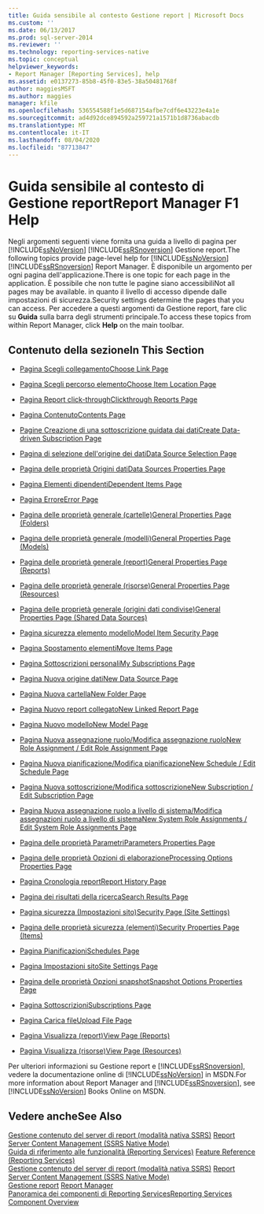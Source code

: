 ```yaml
---
title: Guida sensibile al contesto Gestione report | Microsoft Docs
ms.custom: ''
ms.date: 06/13/2017
ms.prod: sql-server-2014
ms.reviewer: ''
ms.technology: reporting-services-native
ms.topic: conceptual
helpviewer_keywords:
- Report Manager [Reporting Services], help
ms.assetid: e0137273-85b8-45f0-83e5-38a50481768f
author: maggiesMSFT
ms.author: maggies
manager: kfile
ms.openlocfilehash: 536554588f1e5d687154afbe7cdf6e43223e4a1e
ms.sourcegitcommit: ad4d92dce894592a259721a1571b1d8736abacdb
ms.translationtype: MT
ms.contentlocale: it-IT
ms.lasthandoff: 08/04/2020
ms.locfileid: "87713847"
---
```

# <a name="report-manager-f1-help"></a><span data-ttu-id="ccbab-102">Guida sensibile al contesto di Gestione report</span><span class="sxs-lookup"><span data-stu-id="ccbab-102">Report Manager F1 Help</span></span>
  <span data-ttu-id="ccbab-103">Negli argomenti seguenti viene fornita una guida a livello di pagina per [!INCLUDE[ssNoVersion](../includes/ssnoversion-md.md)] [!INCLUDE[ssRSnoversion](../includes/ssrsnoversion-md.md)] Gestione report.</span><span class="sxs-lookup"><span data-stu-id="ccbab-103">The following topics provide page-level help for [!INCLUDE[ssNoVersion](../includes/ssnoversion-md.md)] [!INCLUDE[ssRSnoversion](../includes/ssrsnoversion-md.md)] Report Manager.</span></span> <span data-ttu-id="ccbab-104">È disponibile un argomento per ogni pagina dell'applicazione.</span><span class="sxs-lookup"><span data-stu-id="ccbab-104">There is one topic for each page in the application.</span></span> <span data-ttu-id="ccbab-105">È possibile che non tutte le pagine siano accessibili</span><span class="sxs-lookup"><span data-stu-id="ccbab-105">Not all pages may be available.</span></span> <span data-ttu-id="ccbab-106">in quanto il livello di accesso dipende dalle impostazioni di sicurezza.</span><span class="sxs-lookup"><span data-stu-id="ccbab-106">Security settings determine the pages that you can access.</span></span> <span data-ttu-id="ccbab-107">Per accedere a questi argomenti da Gestione report, fare clic su **Guida** sulla barra degli strumenti principale.</span><span class="sxs-lookup"><span data-stu-id="ccbab-107">To access these topics from within Report Manager, click **Help** on the main toolbar.</span></span>  
  
## <a name="in-this-section"></a><span data-ttu-id="ccbab-108">Contenuto della sezione</span><span class="sxs-lookup"><span data-stu-id="ccbab-108">In This Section</span></span>  
  
-   [<span data-ttu-id="ccbab-109">Pagina Scegli collegamento</span><span class="sxs-lookup"><span data-stu-id="ccbab-109">Choose Link Page</span></span>](../../2014/reporting-services/choose-link-page-report-manager.md)  
  
-   [<span data-ttu-id="ccbab-110">Pagina Scegli percorso elemento</span><span class="sxs-lookup"><span data-stu-id="ccbab-110">Choose Item Location Page</span></span>](../../2014/reporting-services/choose-item-location-page-report-manager.md)  
  
-   [<span data-ttu-id="ccbab-111">Pagina Report click-through</span><span class="sxs-lookup"><span data-stu-id="ccbab-111">Clickthrough Reports Page</span></span>](../../2014/reporting-services/clickthrough-reports-page-report-manager.md)  
  
-   [<span data-ttu-id="ccbab-112">Pagina Contenuto</span><span class="sxs-lookup"><span data-stu-id="ccbab-112">Contents Page</span></span>](../../2014/reporting-services/contents-page-report-manager.md)  
  
-   [<span data-ttu-id="ccbab-113">Pagine Creazione di una sottoscrizione guidata dai dati</span><span class="sxs-lookup"><span data-stu-id="ccbab-113">Create Data-driven Subscription Page</span></span>](../../2014/reporting-services/create-data-driven-subscription-page-report-manager.md)  
  
-   [<span data-ttu-id="ccbab-114">Pagina di selezione dell'origine dei dati</span><span class="sxs-lookup"><span data-stu-id="ccbab-114">Data Source Selection Page</span></span>](../../2014/reporting-services/data-source-selection-page-report-manager.md)  
  
-   [<span data-ttu-id="ccbab-115">Pagina delle proprietà Origini dati</span><span class="sxs-lookup"><span data-stu-id="ccbab-115">Data Sources Properties Page</span></span>](../../2014/reporting-services/data-sources-properties-page-report-manager.md)  
  
-   [<span data-ttu-id="ccbab-116">Pagina Elementi dipendenti</span><span class="sxs-lookup"><span data-stu-id="ccbab-116">Dependent Items Page</span></span>](../../2014/reporting-services/dependent-items-page-report-manager.md)  
  
-   [<span data-ttu-id="ccbab-117">Pagina Errore</span><span class="sxs-lookup"><span data-stu-id="ccbab-117">Error Page</span></span>](../../2014/reporting-services/error-page-report-manager.md)  
  
-   [<span data-ttu-id="ccbab-118">Pagina delle proprietà generale (cartelle)</span><span class="sxs-lookup"><span data-stu-id="ccbab-118">General Properties Page (Folders)</span></span>](../../2014/reporting-services/general-properties-page-folders-report-manager.md)  
  
-   [<span data-ttu-id="ccbab-119">Pagina delle proprietà generale (modelli)</span><span class="sxs-lookup"><span data-stu-id="ccbab-119">General Properties Page (Models)</span></span>](../../2014/reporting-services/general-properties-page-models-report-manager.md)  
  
-   [<span data-ttu-id="ccbab-120">Pagina delle proprietà generale (report)</span><span class="sxs-lookup"><span data-stu-id="ccbab-120">General Properties Page (Reports)</span></span>](../../2014/reporting-services/general-properties-page-reports-report-manager.md)  
  
-   [<span data-ttu-id="ccbab-121">Pagina delle proprietà generale (risorse)</span><span class="sxs-lookup"><span data-stu-id="ccbab-121">General Properties Page (Resources)</span></span>](../../2014/reporting-services/general-properties-page-resources-report-manager.md)  
  
-   [<span data-ttu-id="ccbab-122">Pagina delle proprietà generale (origini dati condivise)</span><span class="sxs-lookup"><span data-stu-id="ccbab-122">General Properties Page (Shared Data Sources)</span></span>](../../2014/reporting-services/general-properties-page-shared-data-sources-report-manager.md)  
  
-   [<span data-ttu-id="ccbab-123">Pagina sicurezza elemento modello</span><span class="sxs-lookup"><span data-stu-id="ccbab-123">Model Item Security Page</span></span>](../../2014/reporting-services/model-item-security-page-report-manager.md)  
  
-   [<span data-ttu-id="ccbab-124">Pagina Spostamento elementi</span><span class="sxs-lookup"><span data-stu-id="ccbab-124">Move Items Page</span></span>](../../2014/reporting-services/move-items-page-report-manager.md)  
  
-   [<span data-ttu-id="ccbab-125">Pagina Sottoscrizioni personali</span><span class="sxs-lookup"><span data-stu-id="ccbab-125">My Subscriptions Page</span></span>](../../2014/reporting-services/my-subscriptions-page-report-manager.md)  
  
-   [<span data-ttu-id="ccbab-126">Pagina Nuova origine dati</span><span class="sxs-lookup"><span data-stu-id="ccbab-126">New Data Source Page</span></span>](../../2014/reporting-services/new-data-source-page-report-manager.md)  
  
-   [<span data-ttu-id="ccbab-127">Pagina Nuova cartella</span><span class="sxs-lookup"><span data-stu-id="ccbab-127">New Folder Page</span></span>](../../2014/reporting-services/new-folder-page-report-manager.md)  
  
-   [<span data-ttu-id="ccbab-128">Pagina Nuovo report collegato</span><span class="sxs-lookup"><span data-stu-id="ccbab-128">New Linked Report Page</span></span>](../../2014/reporting-services/new-linked-report-page-report-manager.md)  
  
-   [<span data-ttu-id="ccbab-129">Pagina Nuovo modello</span><span class="sxs-lookup"><span data-stu-id="ccbab-129">New Model Page</span></span>](../../2014/reporting-services/new-model-page-report-manager.md)  
  
-   [<span data-ttu-id="ccbab-130">Pagina Nuova assegnazione ruolo/Modifica assegnazione ruolo</span><span class="sxs-lookup"><span data-stu-id="ccbab-130">New Role Assignment / Edit Role Assignment Page</span></span>](../../2014/reporting-services/new-role-assignment-edit-role-assignment-page-report-manager.md)  
  
-   [<span data-ttu-id="ccbab-131">Pagina Nuova pianificazione/Modifica pianificazione</span><span class="sxs-lookup"><span data-stu-id="ccbab-131">New Schedule / Edit Schedule Page</span></span>](../../2014/reporting-services/new-schedule-edit-schedule-page-report-manager.md)  
  
-   [<span data-ttu-id="ccbab-132">Pagina Nuova sottoscrizione/Modifica sottoscrizione</span><span class="sxs-lookup"><span data-stu-id="ccbab-132">New Subscription / Edit Subscription Page</span></span>](../../2014/reporting-services/new-subscription-or-edit-subscription-page-report-manager.md)  
  
-   [<span data-ttu-id="ccbab-133">Pagina Nuova assegnazione ruolo a livello di sistema/Modifica assegnazioni ruolo a livello di sistema</span><span class="sxs-lookup"><span data-stu-id="ccbab-133">New System Role Assignments / Edit System Role Assignments Page</span></span>](../../2014/reporting-services/new-system-role-assignments-edit-system-role-assignments-page-report-manager.md)  
  
-   [<span data-ttu-id="ccbab-134">Pagina delle proprietà Parametri</span><span class="sxs-lookup"><span data-stu-id="ccbab-134">Parameters Properties Page</span></span>](../../2014/reporting-services/parameters-properties-page-report-manager.md)  
  
-   [<span data-ttu-id="ccbab-135">Pagina delle proprietà Opzioni di elaborazione</span><span class="sxs-lookup"><span data-stu-id="ccbab-135">Processing Options Properties Page</span></span>](../../2014/reporting-services/processing-options-properties-page-report-manager.md)  
  
-   [<span data-ttu-id="ccbab-136">Pagina Cronologia report</span><span class="sxs-lookup"><span data-stu-id="ccbab-136">Report History Page</span></span>](../../2014/reporting-services/report-history-page-report-manager.md)  
  
-   [<span data-ttu-id="ccbab-137">Pagina dei risultati della ricerca</span><span class="sxs-lookup"><span data-stu-id="ccbab-137">Search Results Page</span></span>](../../2014/reporting-services/search-page-report-manager.md)  
  
-   [<span data-ttu-id="ccbab-138">Pagina sicurezza (Impostazioni sito)</span><span class="sxs-lookup"><span data-stu-id="ccbab-138">Security Page (Site Settings)</span></span>](../../2014/reporting-services/security-page-site-settings-report-manager.md)  
  
-   [<span data-ttu-id="ccbab-139">Pagina delle proprietà sicurezza (elementi)</span><span class="sxs-lookup"><span data-stu-id="ccbab-139">Security Properties Page (Items)</span></span>](../../2014/reporting-services/security-properties-page-items-report-manager.md)  
  
-   [<span data-ttu-id="ccbab-140">Pagina Pianificazioni</span><span class="sxs-lookup"><span data-stu-id="ccbab-140">Schedules Page</span></span>](../../2014/reporting-services/schedules-page-report-manager.md)  
  
-   [<span data-ttu-id="ccbab-141">Pagina Impostazioni sito</span><span class="sxs-lookup"><span data-stu-id="ccbab-141">Site Settings Page</span></span>](../../2014/reporting-services/site-settings-page-report-manager.md)  
  
-   [<span data-ttu-id="ccbab-142">Pagina delle proprietà Opzioni snapshot</span><span class="sxs-lookup"><span data-stu-id="ccbab-142">Snapshot Options Properties Page</span></span>](../../2014/reporting-services/snapshot-options-properties-page-report-manager.md)  
  
-   [<span data-ttu-id="ccbab-143">Pagina Sottoscrizioni</span><span class="sxs-lookup"><span data-stu-id="ccbab-143">Subscriptions Page</span></span>](../../2014/reporting-services/subscriptions-page-report-manager.md)  
  
-   [<span data-ttu-id="ccbab-144">Pagina Carica file</span><span class="sxs-lookup"><span data-stu-id="ccbab-144">Upload File Page</span></span>](../../2014/reporting-services/upload-file-page-report-manager.md)  
  
-   [<span data-ttu-id="ccbab-145">Pagina Visualizza (report)</span><span class="sxs-lookup"><span data-stu-id="ccbab-145">View Page (Reports)</span></span>](../../2014/reporting-services/view-page-reports-report-manager.md)  
  
-   [<span data-ttu-id="ccbab-146">Pagina Visualizza (risorse)</span><span class="sxs-lookup"><span data-stu-id="ccbab-146">View Page (Resources)</span></span>](../../2014/reporting-services/view-page-resources-report-manager.md)  
  
 <span data-ttu-id="ccbab-147">Per ulteriori informazioni su Gestione report e [!INCLUDE[ssRSnoversion](../includes/ssrsnoversion-md.md)], vedere la documentazione online di [!INCLUDE[ssNoVersion](../includes/ssnoversion-md.md)] in MSDN.</span><span class="sxs-lookup"><span data-stu-id="ccbab-147">For more information about Report Manager and [!INCLUDE[ssRSnoversion](../includes/ssrsnoversion-md.md)], see [!INCLUDE[ssNoVersion](../includes/ssnoversion-md.md)] Books Online on MSDN.</span></span>  
  
## <a name="see-also"></a><span data-ttu-id="ccbab-148">Vedere anche</span><span class="sxs-lookup"><span data-stu-id="ccbab-148">See Also</span></span>  
 <span data-ttu-id="ccbab-149">[Gestione contenuto del server di report &#40;modalità nativa SSRS&#41;](report-server/report-server-content-management-ssrs-native-mode.md) </span><span class="sxs-lookup"><span data-stu-id="ccbab-149">[Report Server Content Management &#40;SSRS Native Mode&#41;](report-server/report-server-content-management-ssrs-native-mode.md) </span></span>  
 <span data-ttu-id="ccbab-150">[Guida di riferimento alle funzionalità (Reporting Services)](feature-reference-reporting-services.md) </span><span class="sxs-lookup"><span data-stu-id="ccbab-150">[Feature Reference (Reporting Services)](feature-reference-reporting-services.md) </span></span>  
 <span data-ttu-id="ccbab-151">[Gestione contenuto del server di report &#40;modalità nativa SSRS&#41;](report-server/report-server-content-management-ssrs-native-mode.md) </span><span class="sxs-lookup"><span data-stu-id="ccbab-151">[Report Server Content Management &#40;SSRS Native Mode&#41;](report-server/report-server-content-management-ssrs-native-mode.md) </span></span>  
 <span data-ttu-id="ccbab-152">[Gestione report](../../2014/reporting-services/report-manager-ssrs-native-mode.md) </span><span class="sxs-lookup"><span data-stu-id="ccbab-152">[Report Manager](../../2014/reporting-services/report-manager-ssrs-native-mode.md) </span></span>  
 [<span data-ttu-id="ccbab-153">Panoramica dei componenti di Reporting Services</span><span class="sxs-lookup"><span data-stu-id="ccbab-153">Reporting Services Component Overview</span></span>](tools/reporting-services-tools.md)  
  
  
